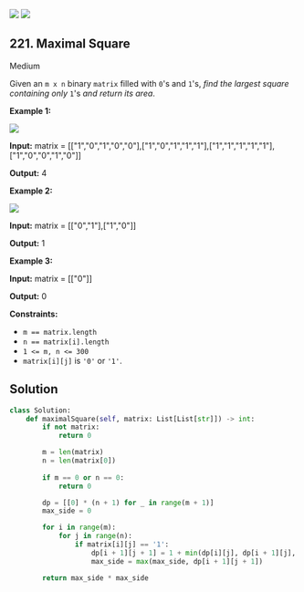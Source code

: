 [![](https://img.shields.io/github/stars/javadev/LeetCode-in-All?label=Stars&style=flat-square)](https://github.com/javadev/LeetCode-in-All)
[![](https://img.shields.io/github/forks/javadev/LeetCode-in-All?label=Fork%20me%20on%20GitHub%20&style=flat-square)](https://github.com/javadev/LeetCode-in-All/fork)

## 221\. Maximal Square

Medium

Given an `m x n` binary `matrix` filled with `0`'s and `1`'s, _find the largest square containing only_ `1`'s _and return its area_.

**Example 1:**

![](https://assets.leetcode.com/uploads/2020/11/26/max1grid.jpg)

**Input:** matrix = \[\["1","0","1","0","0"],["1","0","1","1","1"],["1","1","1","1","1"],["1","0","0","1","0"]]

**Output:** 4 

**Example 2:**

![](https://assets.leetcode.com/uploads/2020/11/26/max2grid.jpg)

**Input:** matrix = \[\["0","1"],["1","0"]]

**Output:** 1 

**Example 3:**

**Input:** matrix = \[\["0"]]

**Output:** 0 

**Constraints:**

*   `m == matrix.length`
*   `n == matrix[i].length`
*   `1 <= m, n <= 300`
*   `matrix[i][j]` is `'0'` or `'1'`.

## Solution

```python
class Solution:
    def maximalSquare(self, matrix: List[List[str]]) -> int:
        if not matrix:
            return 0

        m = len(matrix)
        n = len(matrix[0])
        
        if m == 0 or n == 0:
            return 0

        dp = [[0] * (n + 1) for _ in range(m + 1)]
        max_side = 0

        for i in range(m):
            for j in range(n):
                if matrix[i][j] == '1':
                    dp[i + 1][j + 1] = 1 + min(dp[i][j], dp[i + 1][j], dp[i][j + 1])
                    max_side = max(max_side, dp[i + 1][j + 1])

        return max_side * max_side
```